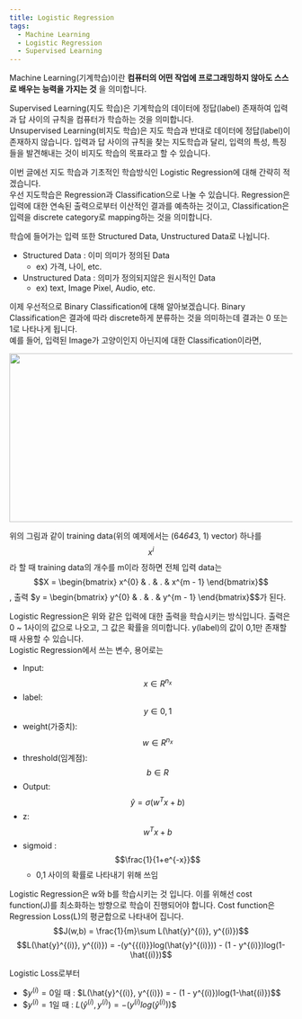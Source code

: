 ```yaml
---
title: Logistic Regression
tags:
  - Machine Learning
  - Logistic Regression
  - Supervised Learning
---
```


Machine Learning(기계학습)이란 __컴퓨터의 어떤 작업에 프로그래밍하지 않아도 스스로 배우는 능력을 가지는 것__ 을 의미합니다.<br>
<!--more-->

Supervised Learning(지도 학습)은 기계학습의 데이터에 정답(label) 존재하여 입력과 답 사이의 규칙을 컴퓨터가 학습하는 것을 의미합니다. <br>
Unsupervised Learning(비지도 학습)은 지도 학습과 반대로 데이터에 정답(label)이 존재하지 않습니다. 입력과 답 사이의 규칙을 찾는 지도학습과 달리, 
입력의 특성, 특징들을 발견해내는 것이 비지도 학습의 목표라고 할 수 있습니다. 

이번 글에선 지도 학습과 기초적인 학습방식인 Logistic Regression에 대해 간략히 적겠습니다.<br>
우선 지도학습은 Regression과 Classification으로 나눌 수 있습니다. 
Regression은 입력에 대한 연속된 출력으로부터 이산적인 결과를 예측하는 것이고, Classification은 입력을 discrete category로 mapping하는 것을 의미합니다.

학습에 들어가는 입력 또한 Structured Data, Unstructured Data로 나뉩니다. <br>
- Structured Data : 이미 의미가 정의된 Data
  - ex) 가격, 나이, etc.
- Unstructured Data : 의미가 정의되지않은 원시적인 Data
  - ex) text, Image Pixel, Audio, etc.
  
이제 우선적으로 Binary Classification에 대해 알아보겠습니다. Binary Classification은 결과에 따라 discrete하게 분류하는 것을 의미하는데 결과는 0 또는 1로 나타나게 됩니다.<br>
예를 들어, 입력된 Image가 고양이인지 아닌지에 대한 Classification이라면, 

<img src="https://user-images.githubusercontent.com/48177363/100990248-05e19080-3595-11eb-9d52-3ea194c886ef.PNG" width="900" height="300">

위의 그림과 같이 training data(위의 예제에서는 (64*64*3, 1) vector) 하나를 $$x^{i}$$라 할 때 training data의 개수를 m이라 정하면 전체 입력 data는 $$X = \begin{bmatrix}
x^{0} & . & . & x^{m - 1}
\end{bmatrix}$$, 출력 $y = \begin{bmatrix}
y^{0} & . & . & y^{m - 1}
\end{bmatrix}$$가 된다. 

Logistic Regression은 위와 같은 입력에 대한 출력을 학습시키는 방식입니다. 출력은 0 ~ 1사이의 값으로 나오고, 그 값은 확률을 의미합니다. y(label)의 값이 0,1만 존재할 때 사용할 수 있습니다.<br>
Logistic Regression에서 쓰는 변수, 용어로는<br>
- Input: $$x\in R^{n_{x}} $$ 
- label: $$y\in 0, 1 $$
- weight(가중치): $$w\in R^{n_{x}}$$
- threshold(임계점): $$b\in R$$
- Output: $$\hat{y} = \sigma (w^{T}x + b)$$
- z: $$w^{T}x + b$$
- sigmoid : $$\frac{1}{1+e^{-x}}$$
  - 0,1 사이의 확률로 나타내기 위해 쓰임

Logistic Regression은 w와 b를 학습시키는 것 입니다. 이를 위해선 cost function(J)를 최소화하는 방향으로 학습이 진행되어야 합니다. Cost function은 Regression Loss(L)의 평균합으로 나타내어 집니다.
$$J(w,b) = \frac{1}{m}\sum L(\hat{y}^{(i)}, y^{(i)})$$
$$L(\hat{y}^{(i)}, y^{(i)}) = -(y^{{(i)}}log(\hat{y}^{(i)})) - (1 - y^{(i)})log(1-\hat{(i)})$$

Logistic Loss로부터 <br>
- $$y^{(i)} = 0$일 때 : $L(\hat{y}^{(i)}, y^{(i)}) = - (1 - y^{(i)})log(1-\hat{(i)})$$
- $$y^{(i)} = 1$일 때 : $L(\hat{y}^{(i)}, y^{(i)}) = -(y^{{(i)}}log(\hat{y}^{(i)}))$$

